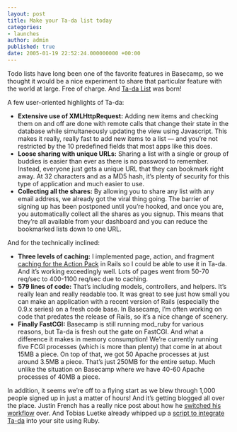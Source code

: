 ```yaml
---
layout: post
title: Make your Ta-da list today
categories:
- launches
author: admin
published: true
date: 2005-01-19 22:52:24.000000000 +00:00
---
```

<p>Todo lists have long been one of the favorite features in Basecamp, so we thought it would be a nice experiment to share that particular feature with the world at large. Free of charge. And <a href="http://www.tadalist.com">Ta-da List</a> was born!</p>
<p>A few user-oriented highlights of Ta-da:</p>
<ul><li><b>Extensive use of XMLHttpRequest:</b> Adding new items and checking them on and off are done with remote calls that change their state in the database while simultaneously updating the view using Javascript. This makes it really, really fast to add new items to a list &mdash; and you&#8217;re not restricted by the 10 predefined fields that most apps like this does.</li><li><b>Loose sharing with unique URLs:</b> Sharing a list with a single or group of buddies is easier than ever as there is no password to remember. Instead, everyone just gets a unique <span class="caps">URL</span> that they can bookmark right away. At 32 characters and as a MD5 hash, it&#8217;s plenty of security for this type of application and much easier to use.</li><li><b>Collecting all the shares:</b> By allowing you to share any list with any email address, we already got the viral thing going. The barrier of signing up has been postponed until you&#8217;re hooked, and once you are, you automatically collect all the shares as you signup. This means that they&#8217;re all available from your dashboard and you can reduce the bookmarked lists down to one <span class="caps">URL</span>.</li></ul>
<p>And for the technically inclined:</p>
<ul><li><b>Three levels of caching:</b> I implemented page, action, and fragment <a href="http://ap.rubyonrails.com/classes/ActionController/Caching.html">caching for the Action Pack</a> in Rails so I could be able to use it in Ta-da. And it&#8217;s working exceedingly well. Lots of pages went from 50-70 req/sec to 400-1100 req/sec due to caching.</li><li><b>579 lines of code:</b> That&#8217;s including models, controllers, and helpers. It&#8217;s really lean and really readable too. It was great to see just how small you can make an application with a recent version of Rails (especially the 0.9.x series) on a fresh code base. In Basecamp, I&#8217;m often working on code that predates the release of Rails, so it&#8217;s a nice change of scenery.</li><li><b>Finally FastCGI:</b> Basecamp is still running mod_ruby for various reasons, but Ta-da is fresh out the gate on FastCGI. And what a difference it makes in memory consumption! We&#8217;re currently running five <span class="caps">FCGI</span> processes (which is more than plenty) that come in at about 15MB a piece. On top of that, we got 50 Apache processes at just around 3.5MB a piece. That&#8217;s just 250MB for the entire setup. Much unlike the situation on Basecamp where we have 40-60 Apache processes of 40MB a piece.</li></ul>
<p>In addition, it seems we&#8217;re off to a flying start as we blew through 1,000 people signed up in just a matter of hours! And it&#8217;s getting blogged all over the place. Justin French has a really nice post about how he <a href="http://justinfrench.com/index.php?id=89">switched his workflow</a> over. And Tobias Luetke already whipped up a <a href="http://blog.leetsoft.com/article/25/tada-list-launched">script to integrate Ta-da</a> into your site using Ruby.</p>